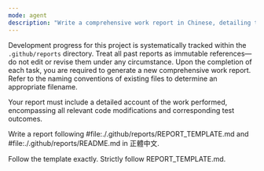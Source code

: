 ```yaml
---
mode: agent
description: "Write a comprehensive work report in Chinese, detailing the work performed, code changes, and test results."
---
```

Development progress for this project is systematically tracked within the `.github/reports` directory. Treat all past reports as immutable references—do not edit or revise them under any circumstance. Upon the completion of each task, you are required to generate a new comprehensive work report. Refer to the naming conventions of existing files to determine an appropriate filename.

Your report must include a detailed account of the work performed, encompassing all relevant code modifications and corresponding test outcomes.

Write a report following #file:./.github/reports/REPORT_TEMPLATE.md and #file:./.github/reports/README.md in 正體中文.

Follow the template exactly. Strictly follow REPORT_TEMPLATE.md.
